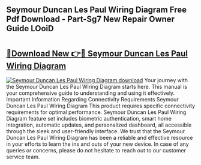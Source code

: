 ## Seymour Duncan Les Paul Wiring Diagram Free Pdf Download - Part-Sg7 New Repair Owner Guide LOoiD

# <h2><a href="http://dfjpn3s.blite.top/?on=Seymour+Duncan+Les+Paul+Wiring+Diagram">🔗Download New 👉🔴 Seymour Duncan Les Paul Wiring Diagram</a></h2>

[![Seymour Duncan Les Paul Wiring Diagram download](https://i.imgur.com/lujVjoI.png)](http://dfjpn3s.blite.top/?on=Seymour+Duncan+Les+Paul+Wiring+Diagram)
Your journey with the Seymour Duncan Les Paul Wiring Diagram starts here. This manual is your comprehensive guide to understanding and using it effectively. Important Information Regarding Connectivity Requirements Seymour Duncan Les Paul Wiring Diagram This product requires specific connectivity requirements for optimal performance. Seymour Duncan Les Paul Wiring Diagram feature set includes biometric authentication, smart home integration, automatic updates, and personalized dashboard, all accessible through the sleek and user-friendly interface. We trust that the Seymour Duncan Les Paul Wiring Diagram has been a reliable and effective resource in your efforts to learn the ins and outs of your new device. In case of any queries or concerns, please do not hesitate to reach out to our customer service team.
